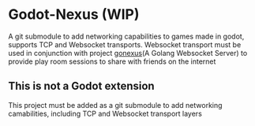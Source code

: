 # Godot-Nexus (WIP)
A git submodule to add networking capabilities to games made in godot, supports TCP and Websocket transports. 
Websocket transport must be used in conjunction with project [gonexus](https://github.com/krshock/gonexus)(A Golang Websocket Server) to provide play room sessions to share with friends on the internet

## This is not a Godot extension
This project must be added as a git submodule to add networking camabilities, including TCP and Websocket transport layers
